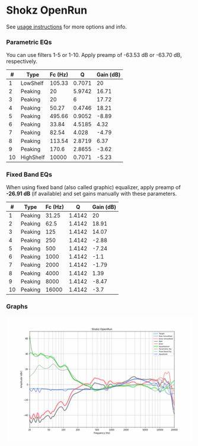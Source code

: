 # Shokz OpenRun
See [usage instructions](https://github.com/jaakkopasanen/AutoEq#usage) for more options and info.

### Parametric EQs
You can use filters 1-5 or 1-10. Apply preamp of -63.53 dB or -63.70 dB, respectively.

|   # | Type      |   Fc (Hz) |      Q |   Gain (dB) |
|-----|-----------|-----------|--------|-------------|
|   1 | LowShelf  |    105.33 | 0.7071 |       20    |
|   2 | Peaking   |     20    | 5.9742 |       16.71 |
|   3 | Peaking   |     20    | 6      |       17.72 |
|   4 | Peaking   |     50.27 | 0.4746 |       18.21 |
|   5 | Peaking   |    495.66 | 0.9052 |       -8.89 |
|   6 | Peaking   |     33.84 | 4.5185 |        4.32 |
|   7 | Peaking   |     82.54 | 4.028  |       -4.79 |
|   8 | Peaking   |    113.54 | 2.8719 |        6.37 |
|   9 | Peaking   |    170.6  | 2.8655 |       -3.62 |
|  10 | HighShelf |  10000    | 0.7071 |       -5.23 |

### Fixed Band EQs
When using fixed band (also called graphic) equalizer, apply preamp of **-26.91 dB** (if available) and set gains manually with these parameters.

|   # | Type    |   Fc (Hz) |      Q |   Gain (dB) |
|-----|---------|-----------|--------|-------------|
|   1 | Peaking |     31.25 | 1.4142 |       20    |
|   2 | Peaking |     62.5  | 1.4142 |       18.91 |
|   3 | Peaking |    125    | 1.4142 |       14.07 |
|   4 | Peaking |    250    | 1.4142 |       -2.88 |
|   5 | Peaking |    500    | 1.4142 |       -7.24 |
|   6 | Peaking |   1000    | 1.4142 |       -1.1  |
|   7 | Peaking |   2000    | 1.4142 |       -1.79 |
|   8 | Peaking |   4000    | 1.4142 |        1.39 |
|   9 | Peaking |   8000    | 1.4142 |       -8.47 |
|  10 | Peaking |  16000    | 1.4142 |       -3.7  |

### Graphs
![](./Shokz%20OpenRun.png)
